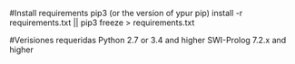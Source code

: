 #Install requirements
pip3 (or the version of ypur pip) install -r requirements.txt || pip3 freeze > requirements.txt

#Verisiones requeridas
Python 2.7 or 3.4 and higher
SWI-Prolog 7.2.x and higher